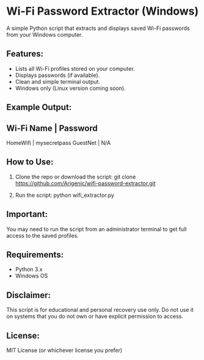 Wi-Fi Password Extractor (Windows)
==================================

A simple Python script that extracts and displays saved Wi-Fi passwords from your Windows computer.

Features:
---------
- Lists all Wi-Fi profiles stored on your computer.
- Displays passwords (if available).
- Clean and simple terminal output.
- Windows only (Linux version coming soon).

Example Output:
---------------
Wi-Fi Name                    | Password
--------------------------------------------------
HomeWifi                      | mysecretpass
GuestNet                      | N/A

How to Use:
-----------
1. Clone the repo or download the script:
   git clone https://github.com/Arigenic/wifi-password-extractor.git

2. Run the script:
   python wifi_extractor.py

Important:
----------
You may need to run the script from an administrator terminal to get full access to the saved profiles.

Requirements:
-------------
- Python 3.x
- Windows OS

Disclaimer:
-----------
This script is for educational and personal recovery use only. Do not use it on systems that you do not own or have explicit permission to access.

License:
--------
MIT License (or whichever license you prefer)
